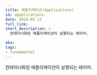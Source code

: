 ```yaml
---
title: 애플리케이션(Applications)
id: appplications
date: 2019-05-12
full_link:
short_description: >
  컨테이너화된 애플리케이션이 실행되는 레이어.

aka:
tags:
- fundamental
---
```

  컨테이너화된 애플리케이션이 실행되는 레이어.
